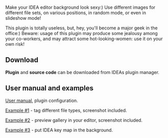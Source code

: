 Make your IDEA editor background look sexy:) Use different images for different file sets, on various positions, in random mode, or even in slideshow mode!

This plugin is totally useless, but, hey, you'll become a major geek in the office:) Beware: usage of this plugin may produce some jealousy among your co-workers, and may attract some hot-looking-women: use it on your own risk!

## Download ##

**Plugin** and **source code** can be downloaded from IDEAs plugin manager.

## User manual and examples ##

[User manual](http://code.google.com/p/idea-sexyeditor/wiki/Usage), plugin configuration.

[Example #1](http://code.google.com/p/idea-sexyeditor/wiki/ExampleTags) - tag different file types, screenshot included.

[Example #2](http://code.google.com/p/idea-sexyeditor/wiki/ExampleGallery) - preview gallery in your editor, screenshot included.

[Example #3](http://code.google.com/p/idea-sexyeditor/wiki/ExampleKeymap) - put IDEA key map in the background.